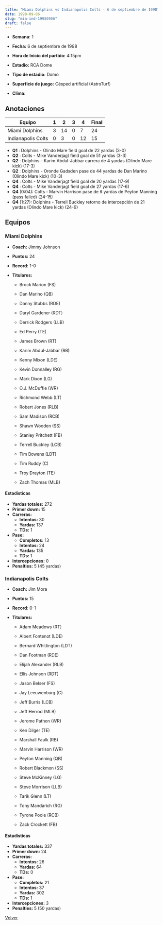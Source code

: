 ```yaml
---
title: "Miami Dolphins vs Indianapolis Colts - 6 de septiembre de 1998"
date: 1998-09-06
slug: "mia-ind-19980906"
draft: false
---
```


* **Semana:** 1
* **Fecha:** 6 de septiembre de 1998

* **Hora de Inicio del partido:** 4:15pm
* **Estadio:** RCA Dome
* **Tipo de estadio:** Domo
* **Superficie de juego:** Césped artificial (AstroTurf)
* **Clima:** 





## Anotaciones
| Equipo | 1 | 2 | 3 | 4 | Final |
|--------|---|---|---|---|-------|
| Miami Dolphins  | 3 | 14 | 0 | 7  | 24 |
| Indianapolis Colts  | 0 | 3 | 0 | 12  | 15 |
* **Q1** : Dolphins - Olindo Mare field goal de 22 yardas (3-0)
* **Q2** : Colts - Mike Vanderjagt field goal de 51 yardas (3-3)
* **Q2** : Dolphins - Karim Abdul-Jabbar carrera de 4 yardas (Olindo Mare kick) (17-3)
* **Q2** : Dolphins - Oronde Gadsden pase de 44 yardas de Dan Marino (Olindo Mare kick) (10-3)
* **Q4** : Colts - Mike Vanderjagt field goal de 20 yardas (17-9)
* **Q4** : Colts - Mike Vanderjagt field goal de 27 yardas (17-6)
* **Q4** (0:04): Colts - Marvin Harrison pase de 6 yardas de Peyton Manning (pass failed) (24-15)
* **Q4** (1:27): Dolphins - Terrell Buckley retorno de intercepción de 21 yardas (Olindo Mare kick) (24-9)


## Equipos


### Miami Dolphins
* **Coach:** Jimmy Johnson
* **Puntos:** 24
* **Record:** 1-0
* **Titulares:** 

  * Brock Marion (FS) 

  * Dan Marino (QB) 

  * Danny Stubbs (RDE) 

  * Daryl Gardener (RDT) 

  * Derrick Rodgers (LLB) 

  * Ed Perry (TE) 

  * James Brown (RT) 

  * Karim Abdul-Jabbar (RB) 

  * Kenny Mixon (LDE) 

  * Kevin Donnalley (RG) 

  * Mark Dixon (LG) 

  * O.J. McDuffie (WR) 

  * Richmond Webb (LT) 

  * Robert Jones (RLB) 

  * Sam Madison (RCB) 

  * Shawn Wooden (SS) 

  * Stanley Pritchett (FB) 

  * Terrell Buckley (LCB) 

  * Tim Bowens (LDT) 

  * Tim Ruddy (C) 

  * Troy Drayton (TE) 

  * Zach Thomas (MLB) 

#### Estadísticas
* **Yardas totales:** 272
* **Primer down:** 15
* **Carreras:**
  * **Intentos:** 30
  * **Yardas:** 137
  * **TDs:** 1
* **Pase:**
  * **Completos:** 13
  * **Intentos:** 24
  * **Yardas:** 135
  * **TDs:** 1
* **Intercepciones:** 0
* **Penalties:** 5 (45 yardas)

### Indianapolis Colts
* **Coach:** Jim Mora
* **Puntos:** 15
* **Record:** 0-1
* **Titulares:** 

  * Adam Meadows (RT) 

  * Albert Fontenot (LDE) 

  * Bernard Whittington (LDT) 

  * Dan Footman (RDE) 

  * Elijah Alexander (RLB) 

  * Ellis Johnson (RDT) 

  * Jason Belser (FS) 

  * Jay Leeuwenburg (C) 

  * Jeff Burris (LCB) 

  * Jeff Herrod (MLB) 

  * Jerome Pathon (WR) 

  * Ken Dilger (TE) 

  * Marshall Faulk (RB) 

  * Marvin Harrison (WR) 

  * Peyton Manning (QB) 

  * Robert Blackmon (SS) 

  * Steve McKinney (LG) 

  * Steve Morrison (LLB) 

  * Tarik Glenn (LT) 

  * Tony Mandarich (RG) 

  * Tyrone Poole (RCB) 

  * Zack Crockett (FB) 

#### Estadísticas
* **Yardas totales:** 337
* **Primer down:** 24
* **Carreras:**
  * **Intentos:** 26
  * **Yardas:** 64
  * **TDs:** 0
* **Pase:**
  * **Completos:** 21
  * **Intentos:** 37
  * **Yardas:** 302
  * **TDs:** 1
* **Intercepciones:** 3
* **Penalties:** 5 (50 yardas)


[Volver](/historia/1998)
